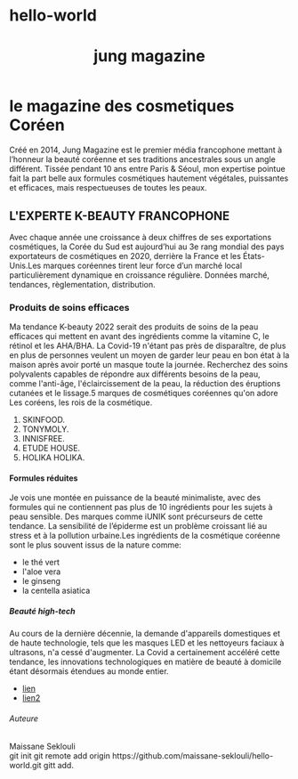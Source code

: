 # hello-world
<!DOCTYPE html>
<html>

<head> 
          <meta charset="utf-8" />
          <title>Jung magazine</title>
         <meta name="description" content="Description de la page">
 
</head>
    <header class="page-header">
      <CENTER><h1>jung magazine </h1><CENTER>
      </header>  
<body>
  <h1> le magazine des cosmetiques Coréen </h1>
<p> Créé en 2014, Jung Magazine est le premier média francophone mettant à l’honneur la beauté coréenne et ses traditions ancestrales sous un angle différent.
Tissée pendant 10 ans entre Paris & Séoul, mon expertise pointue fait la part belle aux formules cosmétiques hautement végétales, puissantes et efficaces, mais respectueuses de toutes les peaux.</p>
  
  <h2>L'EXPERTE K-BEAUTY FRANCOPHONE</h2>
  <p2>Avec chaque année une croissance à deux chiffres de ses exportations cosmétiques, la Corée du Sud est aujourd’hui au 3e rang mondial des pays exportateurs de cosmétiques en 2020, derrière la France et les États-Unis.Les marques coréennes tirent leur force d’un marché local particulièrement dynamique en croissance régulière. Données marché, tendances, règlementation, distribution.</p2>
  
  <h3>Produits de soins efficaces</h3>
<p3>Ma tendance K-beauty 2022 serait des produits de soins de la peau efficaces qui mettent en avant des ingrédients comme la vitamine C, le rétinol et les AHA/BHA. La Covid-19 n'étant pas près de disparaître, de plus en plus de personnes veulent un moyen de garder leur peau en bon état à la maison après avoir porté un masque toute la journée. Recherchez des soins polyvalents capables de répondre aux différents besoins de la peau, comme l'anti-âge, l'éclaircissement de la peau, la réduction des éruptions cutanées et le lissage.5 marques de cosmétiques coréennes qu'on adore
Les coréens, les rois de la cosmétique.</p3>
   <ol>
     <li>SKINFOOD.</li>
     <li>TONYMOLY.</li>
     <li> INNISFREE.</li>
     <li>ETUDE HOUSE.</li>
     <li>HOLIKA HOLIKA.</li>
  </ol>
  
<h4>Formules réduites</h4>
  <p4>Je vois une montée en puissance de la beauté minimaliste, avec des formules qui ne contiennent pas plus de 10 ingrédients pour les sujets à peau sensible. Des marques comme iUNIK sont précurseurs de cette tendance. La sensibilité de l’épiderme est un problème croissant lié au stress et à la pollution urbaine.Les ingrédients de la cosmétique coréenne sont le plus souvent issus de la nature comme:</p4>
  <ul>
   <li>le thé vert</li> 
    <li>l'aloe vera</li>
    <li>le ginseng</li>
    <li>la centella asiatica</li>
  </ul>
  <h5>Beauté high-tech</h5>
  <p5>Au cours de la dernière décennie, la demande d'appareils domestiques et de haute technologie, tels que les masques LED et les nettoyeurs faciaux à ultrasons, n'a cessé d'augmenter. La Covid a certainement accéléré cette tendance, les innovations technologiques en matière de beauté à domicile étant désormais étendues au monde entier.</p5>
  <ul>
  <li><a 
   href="https://jungmagazine.com/a-propos/">lien</a></li>
    <li><a
  href="https://www.vogue.fr/beaute/article/11-tendances-beaute-coree-k-beauty-skincare-routine">lien2</a></li>
  </ul>
  
  
  <h6>Auteure</h6>
<footer>Maissane Seklouli</footer>
  
</body>
  git init 
git remote add origin https://github.com/maissane-seklouli/hello- world.git gitt add.

</html>
